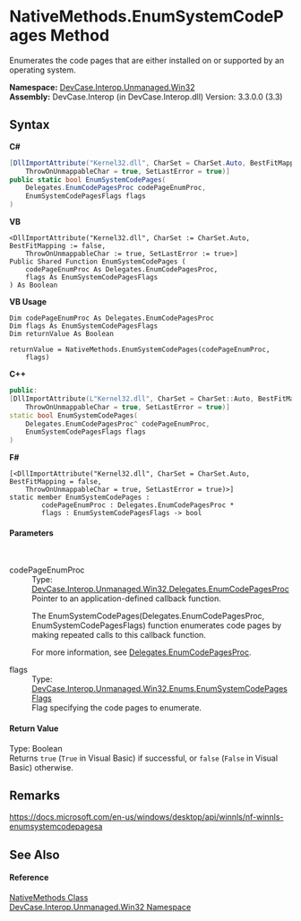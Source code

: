 # NativeMethods.EnumSystemCodePages Method 
 

Enumerates the code pages that are either installed on or supported by an operating system.

**Namespace:**&nbsp;<a href="N_DevCase_Interop_Unmanaged_Win32">DevCase.Interop.Unmanaged.Win32</a><br />**Assembly:**&nbsp;DevCase.Interop (in DevCase.Interop.dll) Version: 3.3.0.0 (3.3)

## Syntax

**C#**<br />
``` C#
[DllImportAttribute("Kernel32.dll", CharSet = CharSet.Auto, BestFitMapping = false, 
	ThrowOnUnmappableChar = true, SetLastError = true)]
public static bool EnumSystemCodePages(
	Delegates.EnumCodePagesProc codePageEnumProc,
	EnumSystemCodePagesFlags flags
)
```

**VB**<br />
``` VB
<DllImportAttribute("Kernel32.dll", CharSet := CharSet.Auto, BestFitMapping := false, 
	ThrowOnUnmappableChar := true, SetLastError := true>]
Public Shared Function EnumSystemCodePages ( 
	codePageEnumProc As Delegates.EnumCodePagesProc,
	flags As EnumSystemCodePagesFlags
) As Boolean
```

**VB Usage**<br />
``` VB Usage
Dim codePageEnumProc As Delegates.EnumCodePagesProc
Dim flags As EnumSystemCodePagesFlags
Dim returnValue As Boolean

returnValue = NativeMethods.EnumSystemCodePages(codePageEnumProc, 
	flags)
```

**C++**<br />
``` C++
public:
[DllImportAttribute(L"Kernel32.dll", CharSet = CharSet::Auto, BestFitMapping = false, 
	ThrowOnUnmappableChar = true, SetLastError = true)]
static bool EnumSystemCodePages(
	Delegates.EnumCodePagesProc^ codePageEnumProc, 
	EnumSystemCodePagesFlags flags
)
```

**F#**<br />
``` F#
[<DllImportAttribute("Kernel32.dll", CharSet = CharSet.Auto, BestFitMapping = false, 
	ThrowOnUnmappableChar = true, SetLastError = true)>]
static member EnumSystemCodePages : 
        codePageEnumProc : Delegates.EnumCodePagesProc * 
        flags : EnumSystemCodePagesFlags -> bool 

```


#### Parameters
&nbsp;<dl><dt>codePageEnumProc</dt><dd>Type: <a href="T_DevCase_Interop_Unmanaged_Win32_Delegates_EnumCodePagesProc">DevCase.Interop.Unmanaged.Win32.Delegates.EnumCodePagesProc</a><br />Pointer to an application-defined callback function. 

 The EnumSystemCodePages(Delegates.EnumCodePagesProc, EnumSystemCodePagesFlags) function enumerates code pages by making repeated calls to this callback function. 

 For more information, see <a href="T_DevCase_Interop_Unmanaged_Win32_Delegates_EnumCodePagesProc">Delegates.EnumCodePagesProc</a>.</dd><dt>flags</dt><dd>Type: <a href="T_DevCase_Interop_Unmanaged_Win32_Enums_EnumSystemCodePagesFlags">DevCase.Interop.Unmanaged.Win32.Enums.EnumSystemCodePagesFlags</a><br />Flag specifying the code pages to enumerate.</dd></dl>

#### Return Value
Type: Boolean<br />Returns `true` (`True` in Visual Basic) if successful, or `false` (`False` in Visual Basic) otherwise.

## Remarks
<a href="https://docs.microsoft.com/en-us/windows/desktop/api/winnls/nf-winnls-enumsystemcodepagesa" target="_blank">https://docs.microsoft.com/en-us/windows/desktop/api/winnls/nf-winnls-enumsystemcodepagesa</a>

## See Also


#### Reference
<a href="T_DevCase_Interop_Unmanaged_Win32_NativeMethods">NativeMethods Class</a><br /><a href="N_DevCase_Interop_Unmanaged_Win32">DevCase.Interop.Unmanaged.Win32 Namespace</a><br />